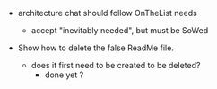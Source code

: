 - architecture chat should follow OnTheList needs
  - accept "inevitably needed", but must be SoWed

- Show how to delete the false ReadMe file.
  - does it first need to be created to be deleted?
    - done yet ?
